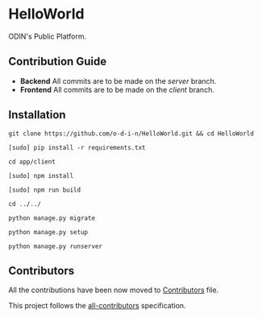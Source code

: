 # HelloWorld
ODIN's Public Platform.

## Contribution Guide
* **Backend**
  All commits are to be made on the _server_ branch.
* **Frontend**
  All commits are to be made on the _client_ branch.

## Installation
```
git clone https://github.com/o-d-i-n/HelloWorld.git && cd HelloWorld
```
```
[sudo] pip install -r requirements.txt
```
```
cd app/client
```
```
[sudo] npm install
```
```
[sudo] npm run build
```
```
cd ../../
```
```
python manage.py migrate
```
```
python manage.py setup
```
```
python manage.py runserver
```

## Contributors
<!-- Contributors START
Abhinav_Bansal ab-decoded https://github.com/ab-decoded code
Mayank_Badola mbad0la https://github.com/mbad0la code
Shubham_Kumaran shubhamkrm https://github.com/shubhamkrm code
Samarth_Chugh samakha https://github.com/samakha code
Contributors END -->

All the contributions have been now moved to [Contributors](contributors.md) file.

This project follows the [all-contributors](https://github.com/kentcdodds/all-contributors) specification.
